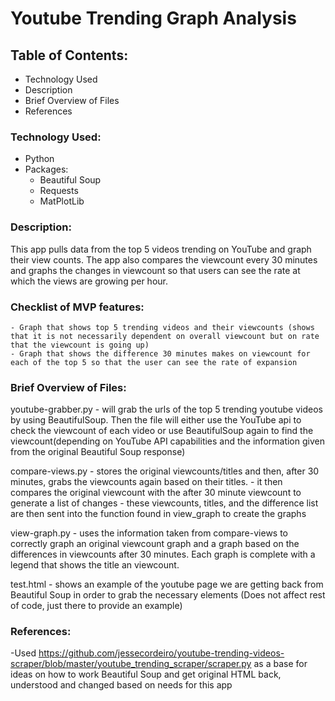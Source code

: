 # Youtube Trending Graph Analysis

## Table of Contents:
- Technology Used
- Description
- Brief Overview of Files
- References

### Technology Used:
- Python
- Packages:
    - Beautiful Soup
    - Requests
    - MatPlotLib

### Description:
This app pulls data from the top 5 videos trending on YouTube and graph their view counts.  The app also compares the viewcount every 30 minutes and graphs the changes in viewcount so that users can see the rate at which the views are growing per hour.

### Checklist of MVP features:
    - Graph that shows top 5 trending videos and their viewcounts (shows that it is not necessarily dependent on overall viewcount but on rate that the viewcount is going up)
    - Graph that shows the difference 30 minutes makes on viewcount for each of the top 5 so that the user can see the rate of expansion

### Brief Overview of Files:
youtube-grabber.py
    - will grab the urls of the top 5 trending youtube videos by using BeautifulSoup.  Then the file will either use the YouTube api to check the viewcount of each video or use BeautifulSoup again to find the viewcount(depending on YouTube API capabilities and the information given from the original Beautiful Soup response)

compare-views.py
    - stores the original viewcounts/titles and then, after 30 minutes, grabs the viewcounts again based on their titles.
    - it then compares the original viewcount with the after 30 minute viewcount to generate a list of changes
    - these viewcounts, titles, and the difference list are then sent into the function found in view_graph to create the graphs

view-graph.py
    - uses the information taken from compare-views to correctly graph an original viewcount graph and a graph based on the differences in viewcounts after 30 minutes. Each graph is complete with a legend that shows the title an viewcount.

test.html
    - shows an example of the youtube page we are getting back from Beautiful Soup in order to grab the necessary elements (Does not affect rest of code, just there to provide an example)


### References:
-Used https://github.com/jessecordeiro/youtube-trending-videos-scraper/blob/master/youtube_trending_scraper/scraper.py as a base for ideas on how to work Beautiful Soup and get original HTML back, understood and changed based on needs for this app